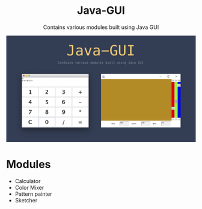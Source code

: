 <h1 align="center">Java-GUI</h1>
<p align="center">Contains various modules built using Java GUI</p>
<p align="center">
    <img src="/assets/Java-GUI.png" alt="Java GUI" />
</p>

# Modules
- Calculator
- Color Mixer
- Pattern painter
- Sketcher

